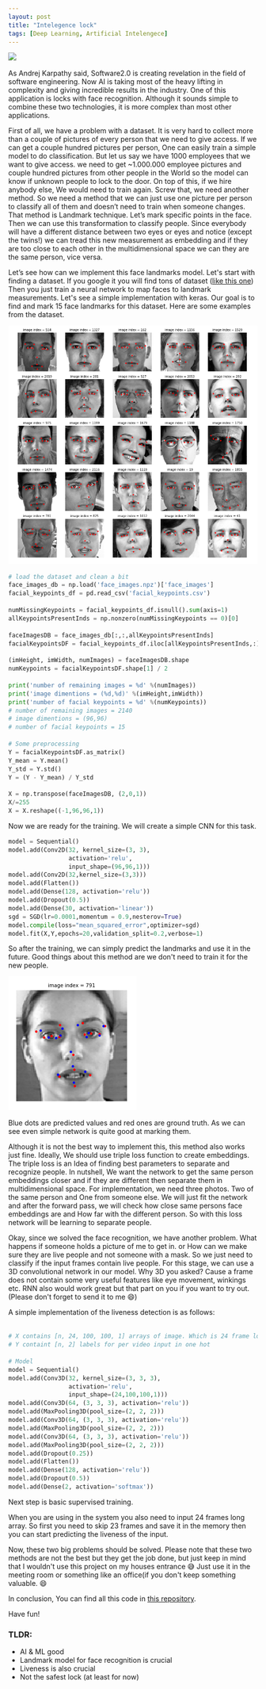 ```yaml
---
layout: post
title: "Intelegence lock"
tags: [Deep Learning, Artificial Intelengece]
---
```



![](https://camo.githubusercontent.com/d764976b343cce451c31a86311ddb94094062f3a/687474703a2f2f63646e2e6e657874676f762e636f6d2f6d656469612f696d672f75706c6f61642f323031372f30342f31342f303431343137637962657270726f74656374696f6e4e472e6a7067)

As Andrej Karpathy said, Software2.0 is creating revelation in the field of software engineering. Now AI is taking most of the heavy lifting in complexity and giving incredible results in the industry. One of this application is locks with face recognition. Although it sounds simple to combine these two technologies, it is more complex than most other applications.

First of all, we have a problem with a dataset. It is very hard to collect more than a couple of pictures of every person that we need to give access. If we can get a couple hundred pictures per person, One can easily train a simple model to do classification. But let us say we have 1000 employees that we want to give access. we need to get ~1.000.000 employee pictures and couple hundred pictures from other people in the World so the model can know if unknown people to lock to the door. On top of this, if we hire anybody else, We would need to train again. Screw that, we need another method. So we need a method that we can just use one picture per person to classify all of them and doesn’t need to train when someone changes. That method is Landmark technique. Let’s mark specific points in the face. Then we can use this transformation to classify people. Since everybody will have a different distance between two eyes or eyes and notice (except the twins!) we can tread this new measurement as embedding and if they are too close to each other in the multidimensional space we can they are the same person, vice versa.


Let’s see how can we implement this face landmarks model. Let's start with finding a dataset. If you google it you will find tons of dataset ([like this one](https://www.kaggle.com/drgilermo/face-images-with-marked-landmark-points)) Then you just train a neural network to map faces to landmark measurements. Let's see a simple implementation with keras. Our goal is to find and mark 15 face landmarks for this dataset. Here are some examples from the dataset.

![](https://raw.githubusercontent.com/AhmetHamzaEmra/ahmethamzaemra.github.io/master/images/post5/1.png)

```python
# load the dataset and clean a bit 
face_images_db = np.load('face_images.npz')['face_images']
facial_keypoints_df = pd.read_csv('facial_keypoints.csv')

numMissingKeypoints = facial_keypoints_df.isnull().sum(axis=1)
allKeypointsPresentInds = np.nonzero(numMissingKeypoints == 0)[0]

faceImagesDB = face_images_db[:,:,allKeypointsPresentInds]
facialKeypointsDF = facial_keypoints_df.iloc[allKeypointsPresentInds,:].reset_index(drop=True)

(imHeight, imWidth, numImages) = faceImagesDB.shape
numKeypoints = facialKeypointsDF.shape[1] / 2

print('number of remaining images = %d' %(numImages))
print('image dimentions = (%d,%d)' %(imHeight,imWidth))
print('number of facial keypoints = %d' %(numKeypoints))
# number of remaining images = 2140
# image dimentions = (96,96)
# number of facial keypoints = 15

# Some preprocessing 
Y = facialKeypointsDF.as_matrix()
Y_mean = Y.mean()
Y_std = Y.std()
Y = (Y - Y_mean) / Y_std

X = np.transpose(faceImagesDB, (2,0,1))
X/=255
X = X.reshape((-1,96,96,1))
```

Now we are ready for the training. We will create a simple CNN for this task. 

```python
model = Sequential()
model.add(Conv2D(32, kernel_size=(3, 3),
                 activation='relu',
                 input_shape=(96,96,1)))
model.add(Conv2D(32,kernel_size=(3,3)))
model.add(Flatten())
model.add(Dense(128, activation='relu'))
model.add(Dropout(0.5))
model.add(Dense(30, activation='linear'))
sgd = SGD(lr=0.0001,momentum = 0.9,nesterov=True)
model.compile(loss="mean_squared_error",optimizer=sgd)
model.fit(X,Y,epochs=20,validation_split=0.2,verbose=1)
```

So after the training, we can simply predict the landmarks and use it in the future. Good things about this method are we don't need to train it for the new people. 

![](https://raw.githubusercontent.com/AhmetHamzaEmra/ahmethamzaemra.github.io/master/images/post5/2.png)

Blue dots are predicted values and red ones are ground truth. As we can see even simple network is quite good at marking them. 

Although it is not the best way to implement this, this method also works just fine. Ideally, We should use triple loss function to create embeddings. The triple loss is an Idea of finding best parameters to separate and recognize people. In nutshell, We want the network to get the same person embeddings closer and if they are different then separate them in multidimensional space. For implementation, we need three photos. Two of the same person and One from someone else. We will just fit the network and after the forward pass, we will check how close same persons face embeddings are and How far with the different person. So with this loss network will be learning to separate people. 


Okay, since we solved the face recognition, we have another problem. What happens if someone holds a picture of me to get in. or How can we make sure they are live people and not someone with a mask. So we just need to classify if the input frames contain live people. For this stage, we can use a 3D convolutional network in our model. Why 3D you asked? Cause a frame does not contain some very useful features like eye movement, winkings etc. RNN also would work great but that part on you if you want to try out. (Please don't forget to send it to me 😄) 

A simple implementation of the liveness detection is as follows: 


```python

# X contains [n, 24, 100, 100, 1] arrays of image. Which is 24 frame long video in gray scale
# Y containt [n, 2] labels for per video input in one hot 

# Model
model = Sequential()
model.add(Conv3D(32, kernel_size=(3, 3, 3),
                 activation='relu',
                 input_shape=(24,100,100,1)))
model.add(Conv3D(64, (3, 3, 3), activation='relu'))
model.add(MaxPooling3D(pool_size=(2, 2, 2)))
model.add(Conv3D(64, (3, 3, 3), activation='relu'))
model.add(MaxPooling3D(pool_size=(2, 2, 2)))
model.add(Conv3D(64, (3, 3, 3), activation='relu'))
model.add(MaxPooling3D(pool_size=(2, 2, 2)))
model.add(Dropout(0.25))
model.add(Flatten())
model.add(Dense(128, activation='relu'))
model.add(Dropout(0.5))
model.add(Dense(2, activation='softmax'))


```

Next step is basic supervised training. 

When you are using in the system you also need to input 24 frames long array. So first you need to skip 23 frames and save it in the memory then you can start predicting the liveness of the input. 


Now, these two big problems should be solved. Please note that these two methods are not the best but they get the job done, but just keep in mind that I wouldn't use this project on my houses entrance 😅  Just use it in the meeting room or something like an office(if you don't keep something valuable. 😄 


In conclusion, You can find all this code in [this repository](https://github.com/AhmetHamzaEmra/Intelegent_Lock).

Have fun! 

### TLDR:

- AI & ML good
- Landmark model for face recognition is crucial 
- Liveness is also crucial
- Not the safest lock  (at least for now)